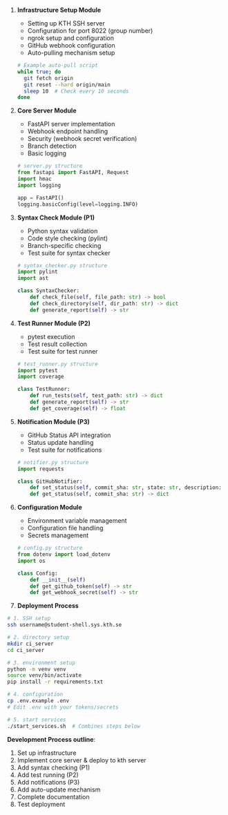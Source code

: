 1. **Infrastructure Setup Module**

   - Setting up KTH SSH server
   - Configuration for port 8022 (group number)
   - ngrok setup and configuration
   - GitHub webhook configuration
   - Auto-pulling mechanism setup

   ```bash
   # Example auto-pull script
   while true; do
     git fetch origin
     git reset --hard origin/main
     sleep 10  # Check every 10 seconds
   done
   ```

2. **Core Server Module**

   - FastAPI server implementation
   - Webhook endpoint handling
   - Security (webhook secret verification)
   - Branch detection
   - Basic logging

   ```python
   # server.py structure
   from fastapi import FastAPI, Request
   import hmac
   import logging

   app = FastAPI()
   logging.basicConfig(level=logging.INFO)
   ```

3. **Syntax Check Module (P1)**

   - Python syntax validation
   - Code style checking (pylint)
   - Branch-specific checking
   - Test suite for syntax checker

   ```python
   # syntax_checker.py structure
   import pylint
   import ast

   class SyntaxChecker:
       def check_file(self, file_path: str) -> bool
       def check_directory(self, dir_path: str) -> dict
       def generate_report(self) -> str
   ```

4. **Test Runner Module (P2)**

   - pytest execution
   - Test result collection
   - Test suite for test runner

   ```python
   # test_runner.py structure
   import pytest
   import coverage

   class TestRunner:
       def run_tests(self, test_path: str) -> dict
       def generate_report(self) -> str
       def get_coverage(self) -> float
   ```

5. **Notification Module (P3)**

   - GitHub Status API integration
   - Status update handling
   - Test suite for notifications

   ```python
   # notifier.py structure
   import requests

   class GitHubNotifier:
       def set_status(self, commit_sha: str, state: str, description: str)
       def get_status(self, commit_sha: str) -> dict
   ```

6. **Configuration Module**

   - Environment variable management
   - Configuration file handling
   - Secrets management

   ```python
   # config.py structure
   from dotenv import load_dotenv
   import os

   class Config:
       def __init__(self)
       def get_github_token(self) -> str
       def get_webhook_secret(self) -> str
   ```

7. **Deployment Process**

```bash
# 1. SSH setup
ssh username@student-shell.sys.kth.se

# 2. directory setup
mkdir ci_server
cd ci_server

# 3. environment setup
python -m venv venv
source venv/bin/activate
pip install -r requirements.txt

# 4. configuration
cp .env.example .env
# Edit .env with your tokens/secrets

# 5. start services
./start_services.sh  # Combines steps below
```

**Development Process outline**:

1. Set up infrastructure
2. Implement core server & deploy to kth server
3. Add syntax checking (P1)
4. Add test running (P2)
5. Add notifications (P3)
6. Add auto-update mechanism
7. Complete documentation
8. Test deployment
